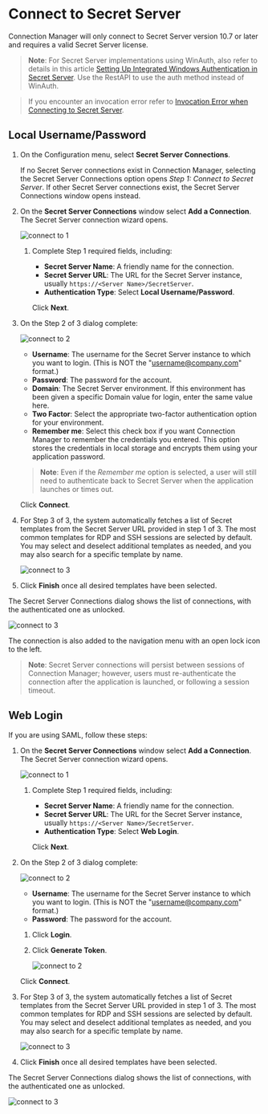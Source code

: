 [title]: # (Connect to Secret Server)
[tags]: # (connect, secret server)
[priority]: # (300)
# Connect to Secret Server

Connection Manager will only connect to Secret Server version 10.7 or later and requires a valid Secret Server license.

>**Note**: For Secret Server implementations using WinAuth, also refer to details in this article [Setting Up Integrated Windows Authentication in Secret Server](https://thycotic.force.com/support/s/article/Setting-Up-Integrated-Windows-Authentication-in-Secret-Server-10-0). Use the RestAPI to use the auth method instead of WinAuth.

>If you encounter an invocation error refer to [Invocation Error when Connecting to Secret Server](../ts/invocation-error-ss.md).

## Local Username/Password

1. On the Configuration menu, select __Secret Server Connections__.

   If no Secret Server connections exist in Connection Manager, selecting the Secret Server Connections option opens _Step 1: Connect to Secret Server_. If other Secret Server connections exist, the Secret Server Connections window opens instead.

1. On the __Secret Server Connections__ window select __Add a Connection__. The Secret Server connection wizard opens.

   ![connect to 1](images/con-2.png "Connect to dialog Step 1 of 3")
   1. Complete Step 1 required fields, including:

      * __Secret Server Name__: A friendly name for the connection.
      * __Secret Server URL__: The URL for the Secret Server instance, usually `https://<Server Name>/SecretServer`.
      * __Authentication Type__: Select __Local Username/Password__.
  
      Click __Next__.
1. On the Step 2 of 3 dialog complete:

   ![connect to 2](images/con-3.png "Connect to dialog Step 2 of 3")

      * __Username__: The username for the Secret Server instance to which you want to login. (This is NOT the "username@company.com" format.)
      * __Password__: The password for the account.
      * __Domain__: The Secret Server environment. If this environment has been given a specific Domain value for login, enter the same value here.
      * __Two Factor__: Select the appropriate two-factor authentication option for your environment.
      * __Remember me__: Select this check box if you want Connection Manager to remember the credentials you entered. This option stores the credentials in local storage and encrypts them using your application password.

   >**Note**: Even if the *Remember me* option is selected, a user will still need to authenticate back to Secret Server when the application launches or times out.

   Click __Connect__.
1. For Step 3 of 3, the system automatically fetches a list of Secret templates from the Secret Server URL provided in step 1 of 3. The most common templates for RDP and SSH sessions are selected by default. You may select and deselect additional templates as needed, and you may also search for a specific template by name.

   ![connect to 3](images/con-4.png "Connect to dialog Step 3 of 3")
1. Click __Finish__ once all desired templates have been selected.

The Secret Server Connections dialog shows the list of connections, with the authenticated one as unlocked.

![connect to 3](images/con-5.png "List of connections")

The connection is also added to the navigation menu with an open lock icon to the left.

>**Note**: Secret Server connections will persist between sessions of Connection Manager; however, users must re-authenticate the connection after the application is launched, or following a session timeout.

## Web Login

If you are using SAML, follow these steps:

1. On the __Secret Server Connections__ window select __Add a Connection__. The Secret Server connection wizard opens.

   ![connect to 1](images/saml-1.png "Connect to dialog Step 1 of 3")
   1. Complete Step 1 required fields, including:

      * __Secret Server Name__: A friendly name for the connection.
      * __Secret Server URL__: The URL for the Secret Server instance, usually `https://<Server Name>/SecretServer`.
      * __Authentication Type__: Select __Web Login__.
  
      Click __Next__.
1. On the Step 2 of 3 dialog complete:

   ![connect to 2](images/saml-2.png "Connect to dialog Step 2 of 3")

      * __Username__: The username for the Secret Server instance to which you want to login. (This is NOT the "username@company.com" format.)
      * __Password__: The password for the account.

      1. Click __Login__.
      1. Click __Generate Token__.

         ![connect to 2](images/saml-3.png "Connect to dialog to generate a token")

      Click __Connect__.
1. For Step 3 of 3, the system automatically fetches a list of Secret templates from the Secret Server URL provided in step 1 of 3. The most common templates for RDP and SSH sessions are selected by default. You may select and deselect additional templates as needed, and you may also search for a specific template by name.

   ![connect to 3](images/con-3.png "Connect to dialog Step 3 of 3")
1. Click __Finish__ once all desired templates have been selected.

The Secret Server Connections dialog shows the list of connections, with the authenticated one as unlocked.

![connect to 3](images/con-5.png "List of connections")
